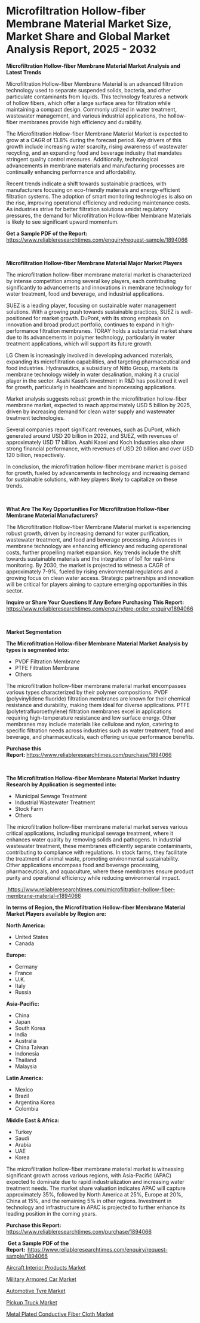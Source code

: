 <p><h1>Microfiltration Hollow-fiber Membrane Material Market Size, Market Share and Global Market Analysis Report, 2025 - 2032</h1></p><p><strong>Microfiltration Hollow-fiber Membrane Material Market Analysis and Latest Trends</strong></p>
<p><p>Microfiltration Hollow-fiber Membrane Material is an advanced filtration technology used to separate suspended solids, bacteria, and other particulate contaminants from liquids. This technology features a network of hollow fibers, which offer a large surface area for filtration while maintaining a compact design. Commonly utilized in water treatment, wastewater management, and various industrial applications, the hollow-fiber membranes provide high efficiency and durability.</p><p>The Microfiltration Hollow-fiber Membrane Material Market is expected to grow at a CAGR of 13.8% during the forecast period. Key drivers of this growth include increasing water scarcity, rising awareness of wastewater recycling, and an expanding food and beverage industry that mandates stringent quality control measures. Additionally, technological advancements in membrane materials and manufacturing processes are continually enhancing performance and affordability. </p><p>Recent trends indicate a shift towards sustainable practices, with manufacturers focusing on eco-friendly materials and energy-efficient filtration systems. The adoption of smart monitoring technologies is also on the rise, improving operational efficiency and reducing maintenance costs. As industries strive for better filtration solutions amidst regulatory pressures, the demand for Microfiltration Hollow-fiber Membrane Materials is likely to see significant upward momentum.</p></p>
<p><strong>Get a Sample PDF of the Report:&nbsp;</strong> <a href="https://www.reliableresearchtimes.com/enquiry/request-sample/1894066?utm_campaign=2035&utm_medium=2&utm_source=Github&utm_content=ia&utm_term=04022025&utm_id=microfiltration-hollow-fiber-membrane-material">https://www.reliableresearchtimes.com/enquiry/request-sample/1894066</a></p>
<p>&nbsp;</p>
<p><strong>Microfiltration Hollow-fiber Membrane Material Major Market Players</strong></p>
<p><p>The microfiltration hollow-fiber membrane material market is characterized by intense competition among several key players, each contributing significantly to advancements and innovations in membrane technology for water treatment, food and beverage, and industrial applications.</p><p>SUEZ is a leading player, focusing on sustainable water management solutions. With a growing push towards sustainable practices, SUEZ is well-positioned for market growth. DuPont, with its strong emphasis on innovation and broad product portfolio, continues to expand in high-performance filtration membranes. TORAY holds a substantial market share due to its advancements in polymer technology, particularly in water treatment applications, which will support its future growth.</p><p>LG Chem is increasingly involved in developing advanced materials, expanding its microfiltration capabilities, and targeting pharmaceutical and food industries. Hydranautics, a subsidiary of Nitto Group, markets its membrane technology widely in water desalination, making it a crucial player in the sector. Asahi Kasei’s investment in R&D has positioned it well for growth, particularly in healthcare and bioprocessing applications.</p><p>Market analysis suggests robust growth in the microfiltration hollow-fiber membrane market, expected to reach approximately USD 5 billion by 2025, driven by increasing demand for clean water supply and wastewater treatment technologies.</p><p>Several companies report significant revenues, such as DuPont, which generated around USD 20 billion in 2022, and SUEZ, with revenues of approximately USD 17 billion. Asahi Kasei and Koch Industries also show strong financial performance, with revenues of USD 20 billion and over USD 120 billion, respectively.</p><p>In conclusion, the microfiltration hollow-fiber membrane market is poised for growth, fueled by advancements in technology and increasing demand for sustainable solutions, with key players likely to capitalize on these trends.</p></p>
<p>&nbsp;</p>
<p><strong>What Are The Key Opportunities For Microfiltration Hollow-fiber Membrane Material Manufacturers?</strong></p>
<p><p>The Microfiltration Hollow-fiber Membrane Material market is experiencing robust growth, driven by increasing demand for water purification, wastewater treatment, and food and beverage processing. Advances in membrane technology are enhancing efficiency and reducing operational costs, further propelling market expansion. Key trends include the shift towards sustainable materials and the integration of IoT for real-time monitoring. By 2030, the market is projected to witness a CAGR of approximately 7-9%, fueled by rising environmental regulations and a growing focus on clean water access. Strategic partnerships and innovation will be critical for players aiming to capture emerging opportunities in this sector.</p></p>
<p><strong>Inquire or Share Your Questions If Any Before Purchasing This Report:</strong> <a href="https://www.reliableresearchtimes.com/enquiry/pre-order-enquiry/1894066?utm_campaign=2035&utm_medium=2&utm_source=Github&utm_content=ia&utm_term=04022025&utm_id=microfiltration-hollow-fiber-membrane-material">https://www.reliableresearchtimes.com/enquiry/pre-order-enquiry/1894066</a></p>
<p>&nbsp;</p>
<p><strong>Market Segmentation</strong></p>
<p><strong>The Microfiltration Hollow-fiber Membrane Material Market Analysis by types is segmented into:</strong></p>
<p><ul><li>PVDF Filtration Membrane</li><li>PTFE Filtration Membrane</li><li>Others</li></ul></p>
<p><p>The microfiltration hollow-fiber membrane material market encompasses various types characterized by their polymer compositions. PVDF (polyvinylidene fluoride) filtration membranes are known for their chemical resistance and durability, making them ideal for diverse applications. PTFE (polytetrafluoroethylene) filtration membranes excel in applications requiring high-temperature resistance and low surface energy. Other membranes may include materials like cellulose and nylon, catering to specific filtration needs across industries such as water treatment, food and beverage, and pharmaceuticals, each offering unique performance benefits.</p></p>
<p><strong>Purchase this Report:&nbsp;</strong><a href="https://www.reliableresearchtimes.com/purchase/1894066?utm_campaign=2035&utm_medium=2&utm_source=Github&utm_content=ia&utm_term=04022025&utm_id=microfiltration-hollow-fiber-membrane-material">https://www.reliableresearchtimes.com/purchase/1894066</a></p>
<p>&nbsp;</p>
<p><strong>The Microfiltration Hollow-fiber Membrane Material Market Industry Research by Application is segmented into:</strong></p>
<p><ul><li>Municipal Sewage Treatment</li><li>Industrial Wastewater Treatment</li><li>Stock Farm</li><li>Others</li></ul></p>
<p><p>The microfiltration hollow-fiber membrane material market serves various critical applications, including municipal sewage treatment, where it enhances water quality by removing solids and pathogens. In industrial wastewater treatment, these membranes efficiently separate contaminants, contributing to compliance with regulations. In stock farms, they facilitate the treatment of animal waste, promoting environmental sustainability. Other applications encompass food and beverage processing, pharmaceuticals, and aquaculture, where these membranes ensure product purity and operational efficiency while reducing environmental impact.</p></p>
<p><a href="https://www.reliableresearchtimes.com/microfiltration-hollow-fiber-membrane-material-r1894066?utm_campaign=2035&utm_medium=2&utm_source=Github&utm_content=ia&utm_term=04022025&utm_id=microfiltration-hollow-fiber-membrane-material">&nbsp;https://www.reliableresearchtimes.com/microfiltration-hollow-fiber-membrane-material-r1894066</a></p>
<p><strong>In terms of Region, the Microfiltration Hollow-fiber Membrane Material Market Players available by Region are:</strong></p>
<p>
    <p> <strong> North America: </strong>
        <ul>
            <li>United States</li>
            <li>Canada</li>
        </ul>
        </p> 
    <p> <strong> Europe: </strong>
        <ul>
            <li>Germany</li>
            <li>France</li>
            <li>U.K.</li>
            <li>Italy</li>
            <li>Russia</li>
        </ul>
        </p> 
    <p> <strong> Asia-Pacific: </strong>
        <ul>
            <li>China</li>
            <li>Japan</li>
            <li>South Korea</li>
            <li>India</li>
            <li>Australia</li>
            <li>China Taiwan</li>
            <li>Indonesia</li>
            <li>Thailand</li>
            <li>Malaysia</li>
        </ul>
        </p> 
    <p> <strong> Latin America: </strong>
        <ul>
            <li>Mexico</li>
            <li>Brazil</li>
            <li>Argentina Korea</li>
            <li>Colombia</li>
        </ul>
        </p> 
    <p> <strong> Middle East & Africa: </strong>
        <ul>
            <li>Turkey</li>
            <li>Saudi</li>
            <li>Arabia</li>
            <li>UAE</li>
            <li>Korea</li>
        </ul>
    </p>
    </p>
<p><p>The microfiltration hollow-fiber membrane material market is witnessing significant growth across various regions, with Asia-Pacific (APAC) expected to dominate due to rapid industrialization and increasing water treatment needs. The market share valuation indicates APAC will capture approximately 35%, followed by North America at 25%, Europe at 20%, China at 15%, and the remaining 5% in other regions. Investment in technology and infrastructure in APAC is projected to further enhance its leading position in the coming years.</p></p>
<p><strong>Purchase this Report: </strong><a href="https://www.reliableresearchtimes.com/purchase/1894066?utm_campaign=2035&utm_medium=2&utm_source=Github&utm_content=ia&utm_term=04022025&utm_id=microfiltration-hollow-fiber-membrane-material">https://www.reliableresearchtimes.com/purchase/1894066</a></p>
<p>&nbsp;<strong>Get a Sample PDF of the Report:&nbsp;&nbsp;</strong><a href="https://www.reliableresearchtimes.com/enquiry/request-sample/1894066?utm_campaign=2035&utm_medium=2&utm_source=Github&utm_content=ia&utm_term=04022025&utm_id=microfiltration-hollow-fiber-membrane-material">https://www.reliableresearchtimes.com/enquiry/request-sample/1894066</a></p>
<p><strong></strong></p>
<p><p><a href="https://www.linkedin.com/pulse/trend-analysis-aircraft-interior-products-market-expected-4j3ke?utm_campaign=2035&utm_medium=2&utm_source=Github&utm_content=ia&utm_term=04022025&utm_id=microfiltration-hollow-fiber-membrane-material">Aircraft Interior Products Market</a></p><p><a href="https://www.linkedin.com/pulse/immense-growth-military-armored-car-market-projected-2025-ufsxc?utm_campaign=2035&utm_medium=2&utm_source=Github&utm_content=ia&utm_term=04022025&utm_id=microfiltration-hollow-fiber-membrane-material">Military Armored Car Market</a></p><p><a href="https://www.linkedin.com/pulse/automotive-tyre-market-size-forecast-from-2025-2032-growth-rmjoe?utm_campaign=2035&utm_medium=2&utm_source=Github&utm_content=ia&utm_term=04022025&utm_id=microfiltration-hollow-fiber-membrane-material">Automotive Tyre Market</a></p><p><a href="https://www.linkedin.com/pulse/impact-latest-trends-pickup-truck-market-growth-forecasted-n5rle?utm_campaign=2035&utm_medium=2&utm_source=Github&utm_content=ia&utm_term=04022025&utm_id=microfiltration-hollow-fiber-membrane-material">Pickup Truck Market</a></p><p><a href="https://github.com/GenaGaines34/Market-Research-Report-List-1/blob/main/metal-plated-conductive-fiber-cloth-market.md?utm_campaign=2035&utm_medium=2&utm_source=Github&utm_content=ia&utm_term=04022025&utm_id=microfiltration-hollow-fiber-membrane-material">Metal Plated Conductive Fiber Cloth Market</a></p></p>